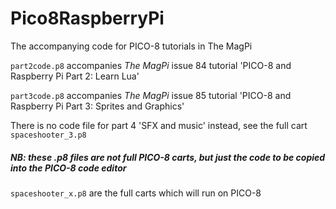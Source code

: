 # Pico8RaspberryPi
The accompanying code for PICO-8 tutorials in The MagPi

```part2code.p8``` accompanies *The MagPi* issue 84 tutorial 'PICO-8 and Raspberry Pi Part 2: Learn Lua'

```part3code.p8``` accompanies *The MagPi* issue 85 tutorial 'PICO-8 and Raspberry Pi Part 3: Sprites and Graphics'

There is no code file for part 4 'SFX and music' instead, see the full cart ```spaceshooter_3.p8```

##### NB: these .p8 files are not full PICO-8 carts, but just the code to be copied into the PICO-8 code editor

```spaceshooter_x.p8``` are the full carts which will run on PICO-8
